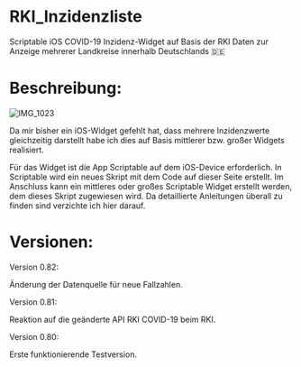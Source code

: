 # RKI_Inzidenzliste

Scriptable iOS COVID-19 Inzidenz-Widget auf Basis der RKI Daten zur Anzeige mehrerer Landkreise innerhalb Deutschlands 🇩🇪


# Beschreibung:

![IMG_1023](https://user-images.githubusercontent.com/74063738/98390817-2bdb4a00-2056-11eb-8910-362278d9897e.jpeg)

Da mir bisher ein iOS-Widget gefehlt hat, dass mehrere Inzidenzwerte gleichzeitig darstellt habe ich dies auf Basis mittlerer bzw. großer Widgets realisiert.

Für das Widget ist die App Scriptable auf dem iOS-Device erforderlich.
In Scriptable wird ein neues Skript mit dem Code auf dieser Seite erstellt.
Im Anschluss kann ein mittleres oder großes Scriptable Widget erstellt werden, dem dieses Skript zugewiesen wird.
Da detaillierte Anleitungen überall zu finden sind verzichte ich hier darauf.


# Versionen:


Version 0.82:

Änderung der Datenquelle für neue Fallzahlen.


Version 0.81:

Reaktion auf die geänderte API RKI COVID-19 beim RKI.


Version 0.80:

Erste funktionierende Testversion.
